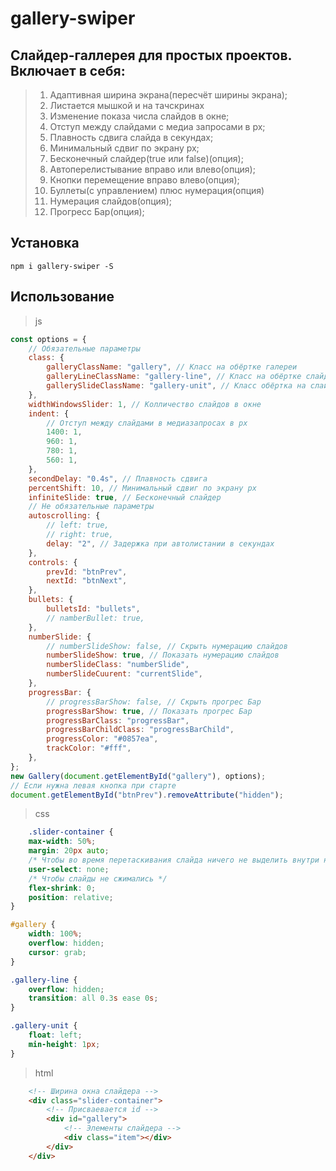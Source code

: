# gallery-swiper
## Слайдер-галлерея для простых проектов. Включает в себя: 
>1. Адаптивная ширина экрана(пересчёт ширины экрана);
>2. Листается мышкой и на тачскринах
>3. Изменение показа числа слайдов в окне;
>4. Отступ между слайдами с медиа запросами в px;
>5. Плавность сдвига слайда в секундах;
>6. Минимальный сдвиг по экрану px;
>7. Бесконечный слайдер(true или false)(опция);
>8. Автоперелистывание вправо или влево(опция);
>9. Кнопки перемещение вправо влево(опция);
>10. Буллеты(с управлением) плюс нумерация(опция)
>11. Нумерация слайдов(опция);
>12. Прогресс Бар(опция);
## Установка
    npm i gallery-swiper -S
## Использование
>js
```js
const options = {
    // Обязательные параметры
    class: {
        galleryClassName: "gallery", // Класс на обёртке галереи
        galleryLineClassName: "gallery-line", // Класс на обёртке слайдов
        gallerySlideClassName: "gallery-unit", // Класс обёртка на слайде
    },
    widthWindowsSlider: 1, // Колличество слайдов в окне
    indent: {
        // Отступ между слайдами в медиазапросах в px
        1400: 1,
        960: 1,
        780: 1,
        560: 1,
    },
    secondDelay: "0.4s", // Плавность сдвига
    percentShift: 10, // Минимальный сдвиг по экрану px
    infiniteSlide: true, // Бесконечный слайдер
    // Не обязательные параметры
    autoscrolling: {
        // left: true,
        // right: true,
        delay: "2", // Задержка при автолистании в секундах
    },
    controls: {
        prevId: "btnPrev",
        nextId: "btnNext",
    },
    bullets: {
        bulletsId: "bullets",
        // namberBullet: true,
    },
    numberSlide: {
        // numberSlideShow: false, // Скрыть нумерацию слайдов
        numberSlideShow: true, // Показать нумерацию слайдов
        numberSlideClass: "numberSlide",
        numberSlideCuurent: "currentSlide",
    },
    progressBar: {
        // progressBarShow: false, // Скрыть прогрес Бар
        progressBarShow: true, // Показать прогрес Бар
        progressBarClass: "progressBar",
        progressBarChildClass: "progressBarChild",
        progressColor: "#0857ea", 
        trackColor: "#fff", 
    },
};
new Gallery(document.getElementById("gallery"), options);
// Если нужна левая кнопка при старте
document.getElementById("btnPrev").removeAttribute("hidden");
```
>css
```css
    .slider-container {
    max-width: 50%;
    margin: 20px auto;
    /* Чтобы во время перетаскивания слайда ничего не выделить внутри него */
    user-select: none;
    /* Чтобы слайды не сжимались */
    flex-shrink: 0;
    position: relative;
}

#gallery {
    width: 100%;
    overflow: hidden;
    cursor: grab;
}

.gallery-line {
    overflow: hidden;
    transition: all 0.3s ease 0s;
}

.gallery-unit {
    float: left;
    min-height: 1px;
}
```
>html
```html
    <!-- Ширина окна слайдера -->
    <div class="slider-container">
        <!-- Присваевается id -->
        <div id="gallery">
            <!-- Элементы слайдера -->
            <div class="item"></div>
        </div>
    </div>
```
